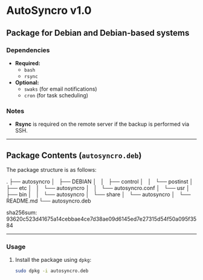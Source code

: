# AutoSyncro v1.0

## Package for Debian and Debian-based systems

### Dependencies
- **Required:**
  - `bash`
  - `rsync`
- **Optional:**
  - `swaks` (for email notifications)
  - `cron` (for task scheduling)

### Notes
- **Rsync** is required on the remote server if the backup is performed via SSH.

---

## Package Contents (`autosyncro.deb`)

The package structure is as follows:

.
├── autosyncro
│   ├── DEBIAN
│   │   ├── control
│   │   └── postinst
│   ├── etc
│   │   └── autosyncro
│   │       └── autosyncro.conf
│   └── usr
│       ├── bin
│       │   └── autosyncro
│       └── share
│           └── autosyncro
│               └── README.md
└── autosyncro.deb

sha256sum:
93620c523d41675a14cebbae4ce7d38ae09d6145ed7e27315d54f50a095f3584

---

### Usage
1. Install the package using `dpkg`:
   ```bash
   sudo dpkg -i autosyncro.deb
